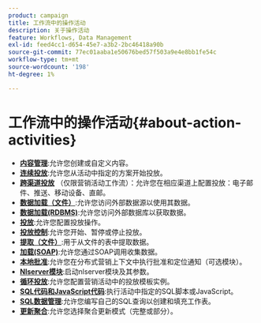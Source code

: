 ```yaml
---
product: campaign
title: 工作流中的操作活动
description: 关于操作活动
feature: Workflows, Data Management
exl-id: feed4cc1-d654-45e7-a3b2-2bc46418a90b
source-git-commit: 77ec01aaba1e50676bed57f503a9e4e8bb1fe54c
workflow-type: tm+mt
source-wordcount: '198'
ht-degree: 1%

---
```


# 工作流中的操作活动{#about-action-activities}

* **[内容管理](content-management.md)**:允许您创建或自定义内容。
* **[连续投放](continuous-delivery.md)**:允许您从活动中指定的方案开始投放。
* **[跨渠道投放](cross-channel-deliveries.md)** （仅限营销活动工作流）：允许您在相应渠道上配置投放：电子邮件、推送、移动设备、直邮。
* **[数据加载（文件）](data-loading--rdbms-.md)**:允许您访问外部数据源以使用其数据。
* **[数据加载(RDBMS)](data-loading--rdbms-.md)**:允许您访问外部数据库以获取数据。
* **[投放](delivery.md)**:允许您配置投放操作。
* **[投放控制](delivery-control.md)**:允许您开始、暂停或停止投放。
* **[提取（文件）](extraction--file-.md)**:用于从文件的表中提取数据。
* **[加载(SOAP)](loading-soap.md)**:允许您通过SOAP调用收集数据。
* **[本地批准](local-approval.md)**:允许您在分布式营销上下文中执行批准和定位通知（可选模块）。
* **[Nlserver模块](nlserver-module.md)**:启动nlserver模块及其参数。
* **[循环投放](recurring-delivery.md)**:允许您配置营销活动中的投放模板实例。
* **[SQL代码和JavaScript代码](sql-code-and-javascript-code.md)**:执行活动中指定的SQL脚本或JavaScript。
* **[SQL数据管理](sql-data-management.md)**:允许您编写自己的SQL查询以创建和填充工作表。
* **[更新聚合](update-aggregate.md)**:允许您选择聚合更新模式（完整或部分）。
